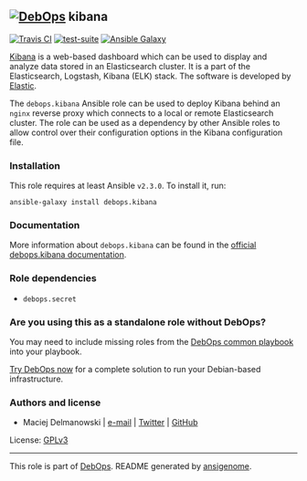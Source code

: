 ## [![DebOps](https://debops.org/images/debops-small.png)](https://debops.org) kibana

<!-- This file was generated by Ansigenome. Do not edit this file directly but
     instead have a look at the files in the ./meta/ directory. -->

[![Travis CI](https://img.shields.io/travis/debops/ansible-kibana.svg?style=flat)](https://travis-ci.org/debops/ansible-kibana)
[![test-suite](https://img.shields.io/badge/test--suite-ansible--kibana-blue.svg?style=flat)](https://github.com/debops/test-suite/tree/master/ansible-kibana/)
[![Ansible Galaxy](https://img.shields.io/badge/galaxy-debops.kibana-660198.svg?style=flat)](https://galaxy.ansible.com/debops/kibana)


[Kibana](https://en.wikipedia.org/wiki/Kibana) is a web-based dashboard which
can be used to display and analyze data stored in an Elasticsearch cluster. It
is a part of the Elasticsearch, Logstash, Kibana (ELK) stack. The software is
developed by [Elastic](https://eastic.co/).

The `debops.kibana` Ansible role can be used to deploy Kibana behind an
`nginx` reverse proxy which connects to a local or remote Elasticsearch
cluster. The role can be used as a dependency by other Ansible roles to allow
control over their configuration options in the Kibana configuration file.

### Installation

This role requires at least Ansible `v2.3.0`. To install it, run:

```Shell
ansible-galaxy install debops.kibana
```

### Documentation

More information about `debops.kibana` can be found in the
[official debops.kibana documentation](https://docs.debops.org/en/latest/ansible/roles/ansible-kibana/docs/).


### Role dependencies

- `debops.secret`

### Are you using this as a standalone role without DebOps?

You may need to include missing roles from the [DebOps common
playbook](https://github.com/debops/debops-playbooks/blob/master/playbooks/common.yml)
into your playbook.

[Try DebOps now](https://debops.org/) for a complete solution to run your Debian-based infrastructure.





### Authors and license

- Maciej Delmanowski | [e-mail](mailto:drybjed@gmail.com) | [Twitter](https://twitter.com/drybjed) | [GitHub](https://github.com/drybjed)

License: [GPLv3](https://tldrlegal.com/license/gnu-general-public-license-v3-%28gpl-3%29)

***

This role is part of [DebOps](https://debops.org/). README generated by [ansigenome](https://github.com/nickjj/ansigenome/).
